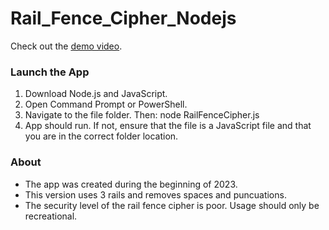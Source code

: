 # Rail_Fence_Cipher_Nodejs

Check out the [demo video](...).

### Launch the App

1) Download Node.js and JavaScript.
2) Open Command Prompt or PowerShell.
3) Navigate to the file folder. Then: node RailFenceCipher.js
4) App should run. If not, ensure that the file is a JavaScript file and that you are in the correct folder location.

### About

- The app was created during the beginning of 2023. 
- This version uses 3 rails and removes spaces and puncuations.
- The security level of the rail fence cipher is poor. Usage should only be recreational.
